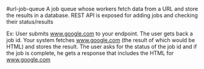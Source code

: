 #url-job-queue
A job queue whose workers fetch data from a URL and store the results in a database.
REST API is exposed for adding jobs and checking their status/results

Ex: User submits www.google.com to your endpoint.  The user gets back a job id. Your system fetches www.google.com (the result of which would be HTML) and stores the result.  The user asks for the status of the job id and if the job is complete, he gets a response that includes the HTML for www.google.com

